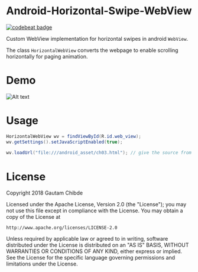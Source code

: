 # Android-Horizontal-Swipe-WebView

[![codebeat badge](https://codebeat.co/badges/b5bce5ce-046e-41ea-8387-7ab90901ed81)](https://codebeat.co/projects/github-com-gautamchibde-android-horizontal-swipe-webview-master)

Custom WebView implementation for horizontal swipes in android `WebView`.

The class `HorizontalWebView` converts the webpage to enable scrolling horizontally for paging animation.

# Demo

![Alt text](https://media.giphy.com/media/4KEZmAdRDLos71TtdL/giphy.gif)

# Usage

```` java
HorizontalWebView wv = findViewById(R.id.web_view);
wv.getSettings().setJavaScriptEnabled(true);
    
wv.loadUrl("file:///android_asset/ch03.html"); // give the source from assets

````

License
=======
Copyright 2018 Gautam Chibde

Licensed under the Apache License, Version 2.0 (the "License");
you may not use this file except in compliance with the License.
You may obtain a copy of the License at

    http://www.apache.org/licenses/LICENSE-2.0

Unless required by applicable law or agreed to in writing, software
distributed under the License is distributed on an "AS IS" BASIS,
WITHOUT WARRANTIES OR CONDITIONS OF ANY KIND, either express or implied.
See the License for the specific language governing permissions and
limitations under the License.
